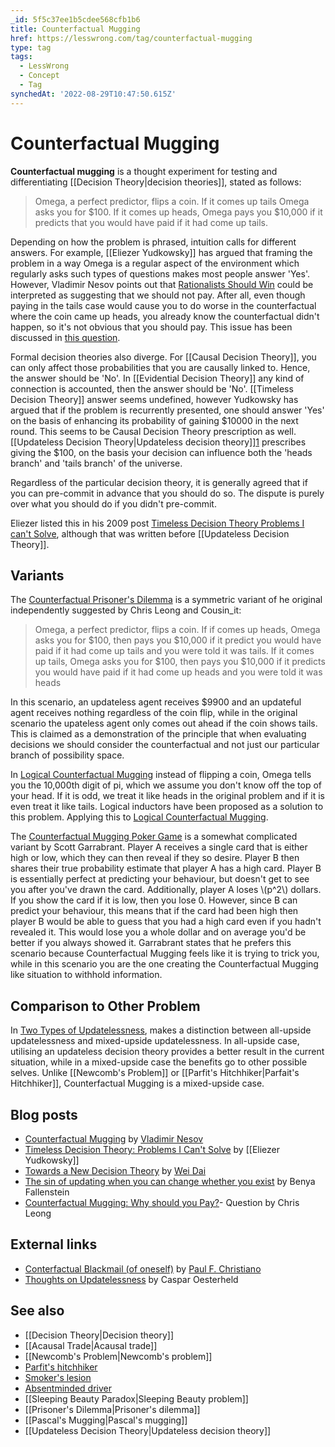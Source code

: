 ```yaml
---
_id: 5f5c37ee1b5cdee568cfb1b6
title: Counterfactual Mugging
href: https://lesswrong.com/tag/counterfactual-mugging
type: tag
tags:
  - LessWrong
  - Concept
  - Tag
synchedAt: '2022-08-29T10:47:50.615Z'
---
```

# Counterfactual Mugging

**Counterfactual mugging** is a thought experiment for testing and differentiating [[Decision Theory|decision theories]], stated as follows:

> Omega, a perfect predictor, flips a coin. If it comes up tails Omega asks you for $100. If it comes up heads, Omega pays you $10,000 if it predicts that you would have paid if it had come up tails.

Depending on how the problem is phrased, intuition calls for different answers. For example, [[Eliezer Yudkowsky]] has argued that framing the problem in a way Omega is a regular aspect of the environment which regularly asks such types of questions makes most people answer 'Yes'. However, Vladimir Nesov points out that [Rationalists Should Win](https://www.lesswrong.com/posts/4ARtkT3EYox3THYjF/rationality-is-systematized-winning) could be interpreted as suggesting that we should not pay. After all, even though paying in the tails case would cause you to do worse in the counterfactual where the coin came up heads, you already know the counterfactual didn't happen, so it's not obvious that you should pay. This issue has been discussed in [this question](https://www.lesswrong.com/posts/h9qQQA3g8dwq6RRTo/counterfactual-mugging-why-should-you-pay#h9Lc5j42HPao4aaep).

Formal decision theories also diverge. For [[Causal Decision Theory]], you can only affect those probabilities that you are causally linked to. Hence, the answer should be 'No'. In [[Evidential Decision Theory]] any kind of connection is accounted, then the answer should be 'No'. [[Timeless Decision Theory]] answer seems undefined, however Yudkowsky has argued that if the problem is recurrently presented, one should answer 'Yes' on the basis of enhancing its probability of gaining $10000 in the next round. This seems to be Causal Decision Theory prescription as well. [[Updateless Decision Theory|Updateless decision theory]][1](http://lesswrong.com/lw/15m/towards_a_new_decision_theory/) prescribes giving the $100, on the basis your decision can influence both the 'heads branch' and 'tails branch' of the universe.

Regardless of the particular decision theory, it is generally agreed that if you can pre-commit in advance that you should do so. The dispute is purely over what you should do if you didn't pre-commit.

Eliezer listed this in his 2009 post [Timeless Decision Theory Problems I can't Solve](https://www.lesswrong.com/posts/c3wWnvgzdbRhNnNbQ/timeless-decision-theory-problems-i-can-t-solve), although that was written before [[Updateless Decision Theory]].

## Variants

The [Counterfactual Prisoner's Dilemma](https://www.lesswrong.com/posts/sY2rHNcWdg94RiSSR/the-counterfactual-prisoner-s-dilemma) is a symmetric variant of he original independently suggested by Chris Leong and Cousin_it:

> Omega, a perfect predictor, flips a coin. If if comes up heads, Omega asks you for $100, then pays you $10,000 if it predict you would have paid if it had come up tails and you were told it was tails. If it comes up tails, Omega asks you for $100, then pays you $10,000 if it predicts you would have paid if it had come up heads and you were told it was heads

In this scenario, an updateless agent receives $9900 and an updateful agent receives nothing regardless of the coin flip, while in the original scenario the upateless agent only comes out ahead if the coin shows tails. This is claimed as a demonstration of the principle that when evaluating decisions we should consider the counterfactual and not just our particular branch of possibility space.

In [Logical Counterfactual Mugging](https://www.lesswrong.com/posts/rqt8RSKPvh4GzYoqE/counterfactual-mugging-and-logical-uncertainty) instead of flipping a coin, Omega tells you the 10,000th digit of pi, which we assume you don't know off the top of your head. If it is odd, we treat it like heads in the original problem and if it is even treat it like tails. Logical inductors have been proposed as a solution to this problem. Applying this to [Logical Counterfactual Mugging](https://www.lesswrong.com/posts/XzvR3QKkt9EPbAYyT/applying-the-counterfactual-prisoner-s-dilemma-to-logical).

The [Counterfactual Mugging Poker Game](https://www.lesswrong.com/posts/g3PwPgcdcWiP33pYn/counterfactual-mugging-poker-game) is a somewhat complicated variant by Scott Garrabrant. Player A receives a single card that is either high or low, which they can then reveal if they so desire. Player B then shares their true probability estimate that player A has a high card. Player B is essentially perfect at predicting your behaviour, but doesn't get to see you after you've drawn the card. Additionally, player A loses \\(p^2\\) dollars. If you show the card if it is low, then you lose 0. However, since B can predict your behaviour, this means that if the card had been high then player B would be able to guess that you had a high card even if you hadn't revealed it. This would lose you a whole dollar and on average you'd be better if you always showed it. Garrabrant states that he prefers this scenario because Counterfactual Mugging feels like it is trying to trick you, while in this scenario you are the one creating the Counterfactual Mugging like situation to withhold information.

## Comparison to Other Problem

In [Two Types of Updatelessness](https://www.lesswrong.com/posts/pneKTZG9KqnSe2RdQ/two-types-of-updatelessness), makes a distinction between all-upside updatelessness and mixed-upside updatelessness. In all-upside case, utilising an updateless decision theory provides a better result in the current situation, while in a mixed-upside case the benefits go to other possible selves. Unlike [[Newcomb's Problem]] or [[Parfit's Hitchhiker|Parfait's Hitchhiker]], Counterfactual Mugging is a mixed-upside case.

## Blog posts

- [Counterfactual Mugging](http://lesswrong.com/lw/3l/counterfactual_mugging/) by [Vladimir Nesov](https://wiki.lesswrong.com/wiki/Vladimir_Nesov)
- [Timeless Decision Theory: Problems I Can't Solve](http://lesswrong.com/lw/135/timeless_decision_theory_problems_i_cant_solve/) by [[Eliezer Yudkowsky]]
- [Towards a New Decision Theory](http://lesswrong.com/lw/15m/towards_a_new_decision_theory/) by [Wei Dai](http://weidai.com/)
- [The sin of updating when you can change whether you exist](http://lesswrong.com/lw/jrm/the_sin_of_updating_when_you_can_change_whether/) by Benya Fallenstein
- [Counterfactual Mugging: Why should you Pay?](https://www.lesswrong.com/posts/h9qQQA3g8dwq6RRTo/counterfactual-mugging-why-should-you-pay)\- Question by Chris Leong

## External links

- [Conterfactual Blackmail (of oneself)](http://ordinaryideas.wordpress.com/2011/12/31/counterfactual-blackmail-of-oneself/) by [Paul F. Christiano](http://lesswrong.com/user/paulfchristiano)
- [Thoughts on Updatelessness](https://casparoesterheld.com/2016/11/21/thoughts-on-updatelessnes/) by Caspar Oesterheld

## See also

- [[Decision Theory|Decision theory]]
- [[Acausal Trade|Acausal trade]]
- [[Newcomb's Problem|Newcomb's problem]]
- [Parfit's hitchhiker](https://wiki.lesswrong.com/wiki/Parfit's_hitchhiker)
- [Smoker's lesion](https://wiki.lesswrong.com/wiki/Smoker's_lesion)
- [Absentminded driver](https://wiki.lesswrong.com/wiki/Absentminded_driver)
- [[Sleeping Beauty Paradox|Sleeping Beauty problem]]
- [[Prisoner's Dilemma|Prisoner's dilemma]]
- [[Pascal's Mugging|Pascal's mugging]]
- [[Updateless Decision Theory|Updateless decision theory]]